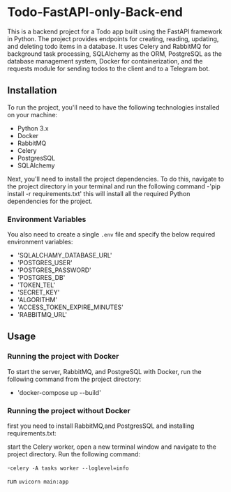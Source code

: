 # Todo-FastAPI-only-Back-end

This is a backend project for a Todo app built using the FastAPI framework in Python. The project provides endpoints for creating, reading, updating, and deleting todo items in a database. It uses Celery and RabbitMQ for background task processing, SQLAlchemy as the ORM, PostgreSQL as the database management system, Docker for containerization, and the requests module for sending todos to the client and to a Telegram bot.

## Installation
To run the project, you'll need to have the following technologies installed on your machine:

- Python 3.x
- Docker
- RabbitMQ
- Celery
- PostgresSQL
- SQLAlchemy

Next, you'll need to install the project dependencies. To do this, navigate to the project directory in your terminal and run the following command
-'pip install -r requirements.txt'
this will install all the required Python dependencies for the project.

### Environment Variables
You also need to create a single `.env` file and specify the below required environment variables:
- 'SQLALCHAMY_DATABASE_URL'
- 'POSTGRES_USER'
- 'POSTGRES_PASSWORD'
- 'POSTGRES_DB'
- 'TOKEN_TEL'
- 'SECRET_KEY'
- 'ALGORITHM'
- 'ACCESS_TOKEN_EXPIRE_MINUTES'
- 'RABBITMQ_URL'

## Usage

### Running the project with Docker

To start the server, RabbitMQ, and PostgreSQL with Docker, run the following command from the project directory:
- 'docker-compose up --build'
### Running the project without Docker

first you need to install RabbitMQ,and PostgresSQL and installing requirements.txt:

start the Celery worker, open a new terminal window and navigate to the project directory. Run the following command:

-`celery -A tasks worker --loglevel=info`

run `uvicorn main:app`



